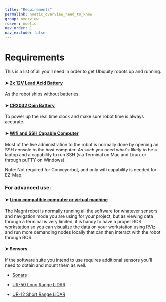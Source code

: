 ```yaml
---
title: "Requirements"
permalink: noetic_overview_need_to_know
group: overview
rosver: noetic
nav_order: 1
nav_exclude: false
---
```


# Requirements

This is a list of all you'll need in order to get Ubiquity robots up and running.

#### ➤ [2x 12V Lead Acid Battery](noetic_overview_batteries)

As the robot ships without batteries.

#### ➤ [CR2032 Coin Battery](noetic_overview_batteries#the-real-time-clock-battery)

To power up the real time clock and make sure robot time is always accurate.

#### ➤ [Wifi and SSH Capable Computer](noetic_quick_start_connecting)

Most of the live administration to the robot is normally done by opening an SSH console to the host computer. As such you need what's likely to be a laptop and a capability to run SSH (via Terminal on Mac and Linux or through puTTY on Windows).

Note: Not required for Conveyorbot, and only wifi capability is needed for EZ-Map.

### For advanced use:

#### ➤ [Linux compatible computer or virtual machine](noetic_quick_start_workstation)

The Magni robot is normally running all the software for whatever sensors and navigation mode you are using for your project, but as viewing data through a terminal is very limited, it is handy to have a proper ROS workstation so you can visualize the data on your workstation using RViz and run more demanding nodes locally that can then interact with the robot through ROS.

#### ➤ Sensors

If the software suite you intend to use requires additional sensors you'll need to obtain and mount them as well.

- [Sonars](noetic_magnisilver_sonars)

- [UR-50 Long Range LiDAR](noetic_ur50_lidar)

- [UR-12 Short Range LiDAR](noetic_ur12_lidar)